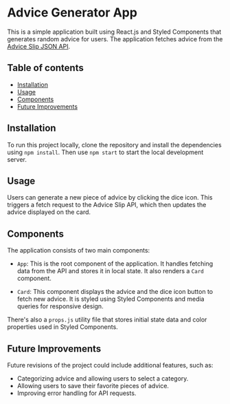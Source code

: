 # Advice Generator App

This is a simple application built using React.js and Styled Components that generates random advice for users. The application fetches advice from the [Advice Slip JSON API](https://api.adviceslip.com/).

## Table of contents

- [Installation](#installation)
- [Usage](#usage)
- [Components](#components)
- [Future Improvements](#future-improvements)

## Installation

To run this project locally, clone the repository and install the dependencies using `npm install`. Then use `npm start` to start the local development server.

## Usage

Users can generate a new piece of advice by clicking the dice icon. This triggers a fetch request to the Advice Slip API, which then updates the advice displayed on the card.

## Components

The application consists of two main components:

- `App`: This is the root component of the application. It handles fetching data from the API and stores it in local state. It also renders a `Card` component.

- `Card`: This component displays the advice and the dice icon button to fetch new advice. It is styled using Styled Components and media queries for responsive design.

There's also a `props.js` utility file that stores initial state data and color properties used in Styled Components.

## Future Improvements

Future revisions of the project could include additional features, such as:

- Categorizing advice and allowing users to select a category.
- Allowing users to save their favorite pieces of advice.
- Improving error handling for API requests.
